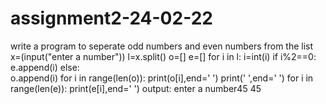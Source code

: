 # assignment2-24-02-22
write a program to seperate odd numbers and even numbers from the list
x=(input("enter a number"))
l=x.split()
o=[]
e=[]
for i in l:
    i=int(i)
    if i%2==0:
        e.append(i)
    else:    
        o.append(i)
for i in range(len(o)):
    print(o[i],end=' ')
print(' ',end=' ')
for i in range(len(e)):
    print(e[i],end=' ')
output:
enter a number45
45   
